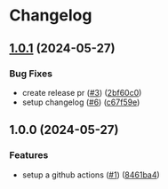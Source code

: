 # Changelog

## [1.0.1](https://github.com/guilhermetavares/release-train/compare/develop-v1.0.0...develop-v1.0.1) (2024-05-27)


### Bug Fixes

* create release pr ([#3](https://github.com/guilhermetavares/release-train/issues/3)) ([2bf60c0](https://github.com/guilhermetavares/release-train/commit/2bf60c0709fe83a80ad5f8e351c6478fb55f1846))
* setup changelog ([#6](https://github.com/guilhermetavares/release-train/issues/6)) ([c67f59e](https://github.com/guilhermetavares/release-train/commit/c67f59e3e14fe2213e023bc612294a6c4d204338))

## 1.0.0 (2024-05-27)


### Features

* setup a github actions ([#1](https://github.com/guilhermetavares/release-train/issues/1)) ([8461ba4](https://github.com/guilhermetavares/release-train/commit/8461ba47c4d88c41fa6c4cf8b56c2fe50e370d76))
